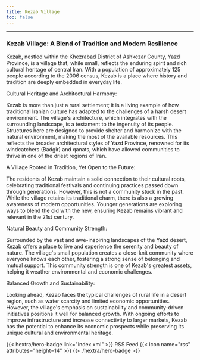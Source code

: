 ```yaml
---
title: Kezab Village
toc: false
---
```

---


### Kezab Village: A Blend of Tradition and Modern Resilience

Kezab, nestled within the Khezrabad District of Ashkezar County, Yazd Province, is a village that, while small, reflects the enduring spirit and rich cultural heritage of central Iran. With a population of approximately 125 people according to the 2006 census, Kezab is a place where history and tradition are deeply embedded in everyday life.

Cultural Heritage and Architectural Harmony:

Kezab is more than just a rural settlement; it is a living example of how traditional Iranian culture has adapted to the challenges of a harsh desert environment. The village's architecture, which integrates with the surrounding landscape, is a testament to the ingenuity of its people. Structures here are designed to provide shelter and harmonize with the natural environment, making the most of the available resources. This reflects the broader architectural styles of Yazd Province, renowned for its windcatchers (Badgir) and qanats, which have allowed communities to thrive in one of the driest regions of Iran.

A Village Rooted in Tradition, Yet Open to the Future:

The residents of Kezab maintain a solid connection to their cultural roots, celebrating traditional festivals and continuing practices passed down through generations. However, this is not a community stuck in the past. While the village retains its traditional charm, there is also a growing awareness of modern opportunities. Younger generations are exploring ways to blend the old with the new, ensuring Kezab remains vibrant and relevant in the 21st century.

Natural Beauty and Community Strength:

Surrounded by the vast and awe-inspiring landscapes of the Yazd desert, Kezab offers a place to live and experience the serenity and beauty of nature. The village's small population creates a close-knit community where everyone knows each other, fostering a strong sense of belonging and mutual support. This community strength is one of Kezab's greatest assets, helping it weather environmental and economic challenges.

Balanced Growth and Sustainability:

Looking ahead, Kezab faces the typical challenges of rural life in a desert region, such as water scarcity and limited economic opportunities. However, the village's emphasis on sustainability and community-driven initiatives positions it well for balanced growth. With ongoing efforts to improve infrastructure and increase connectivity to larger markets, Kezab has the potential to enhance its economic prospects while preserving its unique cultural and environmental heritage.




<div class="rss">
{{< hextra/hero-badge link="index.xml" >}}
  <span>RSS Feed</span>
  {{< icon name="rss" attributes="height=14" >}}
{{< /hextra/hero-badge >}}
</div>

